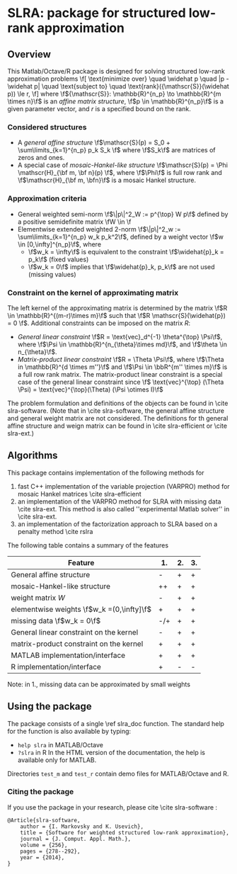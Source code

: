SLRA: package for structured low-rank approximation 
==============================================================================
Overview
--------

This Matlab/Octave/R package is designed for solving
structured low-rank approximation problems 
\f[
\text{minimize over} \quad \widehat p \quad \|p - \widehat p\| \quad
\text{subject to} \quad \text{rank}({\mathscr{S}}(\widehat p)) \le r,
\f]
where \f${\mathscr{S}}: \mathbb{R}^{n_p} \to \mathbb{R}^{m \times n}\f$
is an *affine matrix structure*,  \f$p \in \mathbb{R}^{n_p}\f$
is a given parameter vector, and *r* is a specified bound on the rank.

### Considered structures
 * A *general affine structure* 
\f$\mathscr{S}(p) = S_0 + \sum\limits_{k=1}^{n_p} p_k S_k \f$
where \f$S_k\f$ are matrices of zeros and ones.
 * A special case of *mosaic-Hankel-like structure*
\f$\mathscr{S}(p) = \Phi \mathscr{H}_{\bf m, \bf n}(p) \f$,
where \f$\Phi\f$ is full row rank and 
\f$\mathscr{H}_{\bf m, \bfn}\f$ is a mosaic Hankel structure.

### Approximation criteria
 * General weighted semi-norm 
\f$\|p\|^2_W := p^{\top} W p\f$
defined by a positive semidefinite matrix \fW \in \f
 * Elementwise extended weighted 2-norm
\f$\|p\|^2_w := \sum\limits_{k=1}^{n_p} w_k p_k^2\f$,
defined by a weight vector \f$w \in [0,\infty]^{n_p}\f$, where
    * \f$w_k = \infty\f$ is equivalent to the constraint
      \f$\widehat{p}_k = p_k\f$ (fixed values)
    * \f$w_k = 0\f$ implies that 
      \f$\widehat{p}_k, p_k\f$ are not used (missing values)

### Constraint on the kernel of approximating matrix
The left kernel of the approximating matrix is determined by the matrix
\f$R \in \mathbb{R}^{(m-r)\times m}\f$ such that \f$R \mathscr{S}(\widehat{p}) = 0 \f$.
Additional constraints can be imposed on the matrix $R$:
  * *General linear constraint* \f$R = \text{vec}_d^{-1} \theta^{\top} \Psi\f$,
	where \f$\Psi \in \mathbb{R}^{n_{\theta}\times md}\f$, and \f$\theta \in n_{\theta}\f$.
  * *Matrix-product linear constraint*  \f$R = \Theta \Psi\f$,  where 
    \f$\Theta in \mathbb{R}^{d \times m''}\f$ and 
    \f$\Psi \in \bbR^{m'' \times m}\f$ is a full row rank matrix.
	The matrix-product linear constraint is a special case of the general linear constraint
    since \f$ \text{vec}^{\top} (\Theta \Psi) = \text{vec}^{\top}(\Theta) (\Psi \otimes I)\f$

The problem formulation and definitions of the objects can be found
in \cite slra-software. (Note that in \cite slra-software, the general affine structure 
and general weight matrix are not considered. The definitions for th general
affine structure and weign matrix can be found in \cite slra-efficient or \cite slra-ext.)
     
Algorithms
----------
This package contains implementation of the following methods for 
 1. fast C++ implementation of the variable projection (VARPRO)
    method for mosaic Hankel matrices \cite slra-efficient
 2. an implementation of the VARPRO method for SLRA with 
    missing data \cite slra-ext.
    This method is also called ''experimental Matlab solver'' in \cite slra-ext.
 3. an implementation of the factorization approach to SLRA
    based on a penalty method \cite rslra

The following table contains a summary of the features 

  Feature                                   | 1.   | 2.   | 3.
--------------------------------------------|------|------|------ 
  General affine structure                  | -    | +    | +  
  mosaic-Hankel-like structure              | ++   | +    | +
  weight matrix *W*                         | -    | +    | + 
  elementwise weights \f$w_k =(0,\infty]\f$ | +    | +    | +      
  missing data  \f$w_k = 0\f$               | -/+  | +    | +
  General linear constraint on the kernel   | -    | +    | + 
  matrix-product constraint on the kernel   | +    | +    | +
  MATLAB implementation/interface           | +    | +    | +
  R      implementation/interface           | +    | -    | -
 
Note: in 1., missing data can be approximated by small weights

Using the package
-----------------

The package consists of a single \ref slra_doc function.
The standard help for the function is also available by typing:
* `help slra` in MATLAB/Octave
* `?slra` in R
In the HTML version of the documentation, the help is available only for MATLAB.



Directories `test_m` and `test_r` contain demo files for MATLAB/Octave and R.


### Citing the package
If you use the package in your research, please cite \cite slra-software :

    @Article{slra-software,
        author = {I. Markovsky and K. Usevich},
    	title = {Software for weighted structured low-rank approximation},
    	journal = {J. Comput. Appl. Math.},
        volume = {256},
    	pages = {278--292},
    	year = {2014},
    }
	
	

